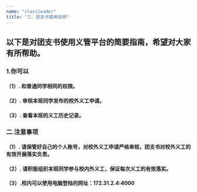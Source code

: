 ```yaml
---
name: "classleader"
title: "三、团支书使用说明"
---
```


## 以下是对团支书使用义管平台的简要指南，希望对大家有所帮助。

### 1.你可以

#### （1）. 和普通同学相同的权限。
#### （2）. 审核本班同学发布的校外义工申请。
#### （3）. 查看本班的义工历史记录。

### 二.注意事项

#### （1）. 请保管好自己的个人账号，对校外义工申请严格审核，团支书对校外义工的有效开展落实负责。
#### （2）. 请积极组织本班同学参与校内外义工，保证每次义工的有效落实。
#### （3）.校内可以使用电脑登陆的网址：172.31.2.4:4000